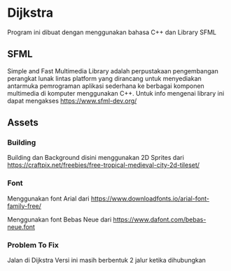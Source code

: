 # Dijkstra
Program ini dibuat dengan menggunakan bahasa C++ dan Library SFML

## SFML
Simple and Fast Multimedia Library adalah perpustakaan pengembangan perangkat lunak lintas platform yang dirancang untuk menyediakan antarmuka pemrograman aplikasi sederhana ke berbagai komponen multimedia di komputer menggunakan C++. Untuk info mengenai library ini dapat mengakses https://www.sfml-dev.org/
## Assets

### Building
Building dan Background disini menggunakan 2D Sprites dari https://craftpix.net/freebies/free-tropical-medieval-city-2d-tileset/

### Font
Menggunakan font Arial dari https://www.downloadfonts.io/arial-font-family-free/

Menggunakan font Bebas Neue dari https://www.dafont.com/bebas-neue.font

### Problem To Fix
Jalan di Dijkstra Versi ini masih berbentuk 2 jalur ketika dihubungkan
